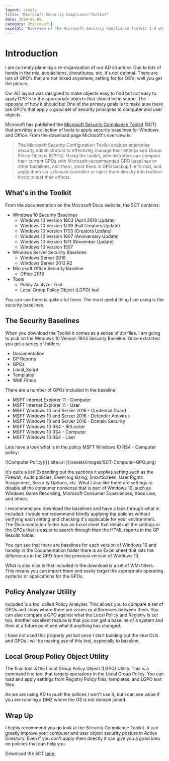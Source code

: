 ```yaml
---
layout: single
title: "Microsoft Security Compliance Toolkit"
date: 2018-08-05
category: [Microsoft]
excerpt: "Overview of the Microsoft Security Compliance Toolkit 1.0 which can greatly increase your security posture"
---
```

# Introduction

I am currently planning a re-organization of our AD structure. Due to lots of hands in the mix, acquisitions, divestitures, etc. it's not optimal. There are lots of GPO's that are not linked anywhere, setting for for OS's, well you get the picture.

Our AD layout was designed to make objects easy to find but not easy to apply GPO's to the appropriate objects that should be in scope. The opposite of how it should be! One of the primary goals is to make sure there are GPO's that apply a good set of security principles to computer and user objects.

Microsoft has published the [Microsoft Security Compliance Toolkit](https://docs.microsoft.com/en-us/windows/security/threat-protection/security-compliance-toolkit-10) (SCT) that provides a collection of tools to apply security baselines for Windows and Office. From the download page Microsoft's overview is:

> The Microsoft Security Configuration Toolkit enables enterprise security administrators to effectively manage their enterprise’s Group Policy Objects (GPOs).  Using the toolkit, administrators can compare their current GPOs with Microsoft-recommended GPO baselines or other baselines, edit them, store them in GPO backup file format, and apply them via a domain controller or inject them directly into testbed hosts to test their effects.

## What's in the Toolkit

From the documentation on the Microsoft Docs website, the SCT contains:

* Windows 10 Security Baselines
  * Windows 10 Version 1803 (April 2018 Update)
  * Windows 10 Version 1709 (Fall Creators Update)
  * Windows 10 Version 1703 (Creators Update)
  * Windows 10 Version 1607 (Anniversary Update)
  * Windows 10 Version 1511 (November Update)
  * Windows 10 Version 1507
* Windows Server Security Baselines
  * Windows Server 2016
  * Windows Server 2012 R2
* Microsoft Office Security Baseline
  * Office 2016
* Tools
  * Policy Analyzer Tool
  * Local Group Policy Object (LGPO) tool

You can see there is quite a lot there. The most useful thing I am using is the security baselines.

## The Security Baselines

When you download the Toolkit it comes as a series of zip files. I am going to pick on the Windows 10 Version 1803 Security Baseline. Once extracted you get a series of folders:

* Documentation
* GP Reports
* GPOs
* Local_Script
* Templates
* WMI Filters

There are a number of GPOs included in the baseline:

* MSFT Internet Explorer 11 - Computer
* MSFT Internet Explorer 11 - User
* MSFT Windows 10 and Server 2016 - Credential Guard
* MSFT Windows 10 and Server 2016 - Defender Antivirus
* MSFT Windows 10 and Server 2016 - Domain Security
* MSFT Windows 10 RS4 - BitLocker
* MSFT Windows 10 RS4 - Computer
* MSFT Windows 10 RS4 - User

Lets have a look what is in the policy MSFT Windows 10 RS4 - Computer policy:

![Computer Policy]({{ site.url }}/assets/images/SCT-Computer-GPO.png)

It's quite a list! Expanding out the sections it applies setting such as the Firewall, Audit policies, Event log sizing, SmartScreen, User Rights Assignment, Security Options, etc. What I also like there are settings to disable all the consumer nonsense that is part of Windows 10, such as Windows Game Recording, Microsoft Consumer Experiences, Xbox Live, and others.

I recommend you download the baselines and have a look through what is included. I would *not* recommend blindly applying the policies without verifying each setting and checking it's applicable for your environment. The Documentation folder has an Excel sheet that details all the settings in the GPOs that is easier to search through than the HTML reports in the GP Results folder.

You can see that there are baselines for each version of Windows 10 and handily in the Documentation folder there is an Excel sheet that lists the differences in the GPO from the previous version of Windows 10.

What is also nice is that included in the download is a set of WMI filters. This means you can import them and easily target the appropriate operating systems or applications for the GPOs.

## Policy Analyzer Utility

Included is a tool called Policy Analyzer. This allows you to compare a set of GPOs and show where there are issues or differences between them. You can also compare a GPO against what the Local Policy and Registry is set too. Another excellent feature is that you can get a baseline of a system and then at a future point see what if anything has changed.

I have not used this properly yet but once I start building out the new OUs and GPOs I will be making use of this tool, especially to baseline.

## Local Group Policy Object Utility

The final tool is the Local Group Policy Object (LGPO) Utility. This is a command line tool that targets operations in the Local Group Policy. You can load and apply settings from Registry Policy files, templates, and LGPO text files.

As we are using AD to push the polices I won't use it, but I can see value if you are running a DMZ where the OS is not domain joined.

## Wrap Up

I highly recommend you go look at the Security Compliance Toolkit. It can greatly improve your computer and user object security posture in Active Directory. Even if you don't apply them directly it can give you a good idea on policies that can help you.

Download the SCT [here](https://www.microsoft.com/en-us/download/details.aspx?id=55319).